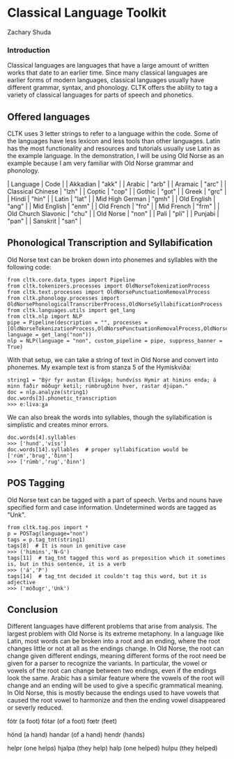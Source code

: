 # Classical Language Toolkit
Zachary Shuda
### Introduction
Classical languages are languages that have a large amount of written works that date to an earlier time. Since many classical languages are earlier forms of modern languages, classical languages usually have different grammar, syntax, and phonology. CLTK offers the ability to tag a variety of classical languages for parts of speech and phonetics.
## Offered languages
CLTK uses 3 letter strings to refer to a language within the code. Some of the languages have less lexicon and less tools than other languages. Latin has the most functionality and resources and tutorials usually use Latin as the example language. In the demonstration, I will be using Old Norse as an example because I am very familiar with Old Norse grammar and phonology.

| Language  | Code |
| Akkadian  | "akk"  |
| Arabic  | "arb"  |
| Aramaic | "arc" |
| Classical Chinese | "lzh" |
| Coptic | "cop" |
| Gothic | "got" |
| Greek | "grc" |
| Hindi | "hin" |
| Latin | "lat" |
| Mid High German | "gmh" |
| Old English | "ang" |
| Mid English | "enm" |
| Old French | "fro" |
| Mid French | "frm" |
| Old Church Slavonic | "chu" |
| Old Norse | "non" |
| Pali | "pli" |
| Punjabi | "pan" |
| Sanskrit | "san" |

## Phonological Transcription and Syllabification
Old Norse text can be broken down into phonemes and syllables with the following code:

```
from cltk.core.data_types import Pipeline
from cltk.tokenizers.processes import OldNorseTokenizationProcess
from cltk.text.processes import OldNorsePunctuationRemovalProcess
from cltk.phonology.processes import OldNorsePhonologicalTranscriberProcess,OldNorseSyllabificationProcess
from cltk.languages.utils import get_lang
from cltk.nlp import NLP
pipe = Pipeline(description = "", processes = [OldNorseTokenizationProcess,OldNorsePunctuationRemovalProcess,OldNorsePhonologicalTranscriberProcess,OldNorseSyllabificationProcess], language = get_lang("non"))
nlp = NLP(language = "non", custom_pipeline = pipe, suppress_banner = True)
```

With that setup, we can take a string of text in Old Norse and convert into phonemes. My example text is from stanza 5 of the Hymiskviða:

```
string1 = "Býr fyr austan Élivága; hundvíss Hymir at himins enda; á minn faðir móðugr ketil; rúmbrugðinn hver, rastar djúpan."
doc = nlp.analyze(string1)
doc.words[3].phonetic_transcription
>>> eːlivaːɣa
```

We can also break the words into syllables, though the syllabification is simplistic and creates minor errors.

```
doc.words[4].syllables
>>> ['hund','víss']
doc.words[14].syllables  # proper syllabification would be ['rúm','brug','ðinn']
>>> ['rúmb','rug','ðinn']
```

## POS Tagging
Old Norse text can be tagged with a part of speech. Verbs and nouns have specified form and case information. Undetermined words are tagged as "Unk".

```
from cltk.tag.pos import *
p = POSTag(language="non")
tags = p.tag_tnt(string1)
tags[8]  # It is noun in genitive case
>>> ('himins','N-G')
tags[11]  # tag_tnt tagged this word as preposition which it sometimes is, but in this sentence, it is a verb
>>> ('á','P')
tags[14]  # tag_tnt decided it couldn't tag this word, but it is adjective
>>> ('móðugr','Unk')
```
## Conclusion
Different languages have different problems that arise from analysis. The largest problem with Old Norse is its extreme metaphony. In a language like Latin, most words can be broken into a root and an ending, where the root changes little or not at all as the endings change. In Old Norse, the root can change given different endings, meaning different forms of the root need be given for a parser to recognize the variants. In particular, the vowel or vowels of the root can change between two endings, even if the endings look the same. Arabic has a similar feature where the vowels of the root will change and an ending will be used to give a specific grammatical meaning. In Old Norse, this is mostly because the endings used to have vowels that caused the root vowel to harmonize and then the ending vowel disappeared or severly reduced.

fótr (a foot) fótar (of a foot) fœtr (feet)

hönd (a hand) handar (of a hand) hendr (hands)

helpr (one helps) hjalpa (they help) halp (one helped) hulpu (they helped)
